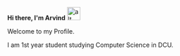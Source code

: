 <p><b>Hi there, I'm Arvind</b>
<img src="https://media.tenor.com/images/30169e4a670daf12443df7d2dd140176/tenor.gif" alt="alt text" width="30px" height="30px"></p>
<p> Welcome to my Profile. </p>
<p> I am 1st year student studying Computer Science in DCU. </p>
